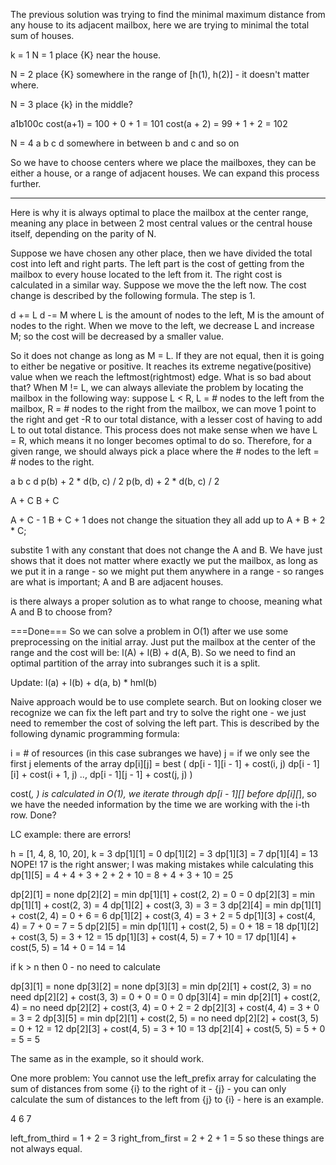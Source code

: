 The previous solution was trying to find the minimal maximum distance
from any house to its adjacent mailbox, here we are trying to minimal the
total sum of houses.

k = 1
N = 1
place {K} near the house.

N = 2
place {K} somewhere in the range of [h(1), h(2)] - it doesn't matter
where.

N = 3
place {k} in the middle?

a1b100c
cost(a+1)
= 100 + 0 + 1 = 101
cost(a + 2)
= 99 + 1 + 2 = 102

N = 4
a b c d
somewhere in between b and c
and so on

So we have to choose centers where we place the mailboxes, they can be
either a house, or a range of adjacent houses. We can expand this process
further.

---

Here is why it is always optimal to place the mailbox at the center range,
meaning any place in between 2 most central values or the central
house itself, depending on the parity of N.

Suppose we have chosen any other place, then we have divided the total
cost into left and right parts. The left part is the cost of getting from
the mailbox to every house located to the left from it. The right cost is
calculated in a similar way. Suppose we move the the left now. The cost
change is described by the following formula. The step is 1.

d += L
d -= M
where L is the amount of nodes to the left, M is the amount of nodes to
the right. When we move to the left, we decrease L and increase M; so the
cost will be decreased by a smaller value.

So it does not change as long as M = L. If they are not equal, then it
is going to either be negative or positive. It reaches its extreme
negative(positive) value when we reach the leftmost(rightmost) edge.
What is so bad about that? When M != L, we can always alleviate the
problem by locating the mailbox in the following way:
suppose L < R, L = # nodes to the left from the mailbox,
 	       R = # nodes to the right from the mailbox,
we can move 1 point to the right and get -R to our total distance, with
a lesser cost of having to add L to out total distance. This process does
not make sense when we have L = R, which means it no longer becomes
optimal to do so. Therefore, for a given range, we should always pick a
place where the # nodes to the left = # nodes to the right.

a b c d
p(b) + 2 * d(b, c) / 2
p(b, d) + 2 * d(b, c) / 2

A + C
B + C

A + C - 1
B + C + 1
does not change the situation
they all add up to A + B + 2 * C;

substite 1 with any constant that does not change the A and B.
We have just shows that it does not matter where exactly we put the
mailbox, as long as we put it in a range - so we might put them anywhere
in a range - so ranges are what is important; A and B are adjacent
houses.

is there always a proper solution as to what range to choose, meaning what
A and B to choose from?

===Done===
So we can solve a problem in O(1) after we use some preprocessing on the
initial array. Just put the mailbox at the center of the range and the
cost will be: l(A) + l(B) + d(A, B). So we need to find an optimal
partition of the array into subranges such it is a split.

Update: l(a) + l(b) + d(a, b) * hml(b)

Naive approach would be to use complete search.
But on looking closer we recognize we can fix the left part and try to
solve the right one - we just need to remember the cost of solving the
left part. This is described by the following dynamic programming formula:

i = # of resources (in this case subranges we have)
j = if we only see the first j elements of the array
dp[i][j]
= best (
  dp[i - 1][i - 1] + cost(i, j)
  dp[i - 1][i] + cost(i + 1, j)
  ..,
  dp[i - 1][j - 1] + cost(j, j)
)

cost(*, *) is calculated in O(1), we iterate through dp[i - 1][*] before
dp[i][*], so we have the needed information by the time we are working
with the i-th row. Done?

LC example:
there are errors!

h = [1, 4, 8, 10, 20], k = 3
dp[1][1] = 0
dp[1][2] = 3
dp[1][3] = 7
dp[1][4] = 13 NOPE! 17  is the right answer; I was making mistakes while
calculating this
dp[1][5] = 4 + 4 + 3 + 2 + 2 + 10 = 8 + 4 + 3 + 10 = 25

dp[2][1] = none
dp[2][2]
 = min
   dp[1][1] + cost(2, 2) = 0
= 0
dp[2][3]
 = min
   dp[1][1] + cost(2, 3) = 4
   dp[1][2] + cost(3, 3) = 3
= 3
dp[2][4]
 = min
   dp[1][1] + cost(2, 4) = 0 + 6 = 6
   dp[1][2] + cost(3, 4) = 3 + 2 = 5
   dp[1][3] + cost(4, 4) = 7 + 0 = 7
= 5
dp[2][5]
 = min
   dp[1][1] + cost(2, 5) = 0  + 18 = 18
   dp[1][2] + cost(3, 5) = 3  + 12 = 15
   dp[1][3] + cost(4, 5) = 7  + 10 = 17
   dp[1][4] + cost(5, 5) = 14 + 0  = 14
= 14

if k > n then 0 - no need to calculate

dp[3][1] = none
dp[3][2] = none
dp[3][3] =
 min
  dp[2][1] + cost(2, 3) = no need
  dp[2][2] + cost(3, 3) = 0 + 0 = 0
= 0
dp[3][4] =
 min
  dp[2][1] + cost(2, 4) = no need
  dp[2][2] + cost(3, 4) = 0 + 2 = 2
  dp[2][3] + cost(4, 4) = 3 + 0 = 3
= 2
dp[3][5] =
 min
  dp[2][1] + cost(2, 5) = no need
  dp[2][2] + cost(3, 5) = 0 + 12 = 12
  dp[2][3] + cost(4, 5) = 3 + 10 = 13
  dp[2][4] + cost(5, 5) = 5 + 0 = 5
= 5

The same as in the example, so it should work.

One more problem:
You cannot use the left_prefix array for calculating the sum of distances
from some {i} to the right of it - {j} - you can only calculate the sum
of distances to the left from {j} to {i} - here is an example.

4 6 7

left_from_third = 1 + 2 = 3
right_from_first = 2 + 2 + 1 = 5
so these things are not always equal.
